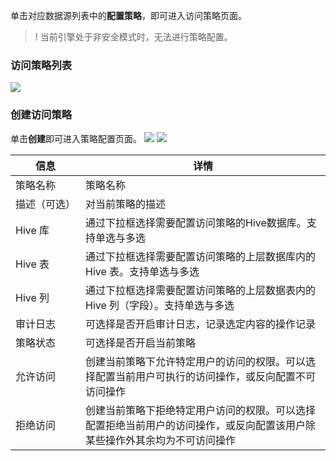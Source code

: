 单击对应数据源列表中的**配置策略**，即可进入访问策略页面。
>! 当前引擎处于非安全模式时，无法进行策略配置。

### 访问策略列表
![](https://qcloudimg.tencent-cloud.cn/raw/dbeca1cdba5c06cd6e7a16ee2147ec11.png)

### 创建访问策略
单击**创建**即可进入策略配置页面。
![](https://qcloudimg.tencent-cloud.cn/raw/c94969002803bcca72e390c681eb1084.png)
![](https://qcloudimg.tencent-cloud.cn/raw/4535533534fb5ded329e541c7dabf141.png)

| 信息 | 详情 | 
|---------|---------|
| 策略名称	| 策略名称| 
| <nobr>描述（可选）	| 对当前策略的描述| 
| Hive 库	| 通过下拉框选择需要配置访问策略的Hive数据库。支持单选与多选| 
| Hive 表	| 通过下拉框选择需要配置访问策略的上层数据库内的 Hive 表。支持单选与多选| 
| Hive 列	| 通过下拉框选择需要配置访问策略的上层数据表内的 Hive 列（字段）。支持单选与多选| 
| 审计日志	| 可选择是否开启审计日志，记录选定内容的操作记录| 
| 策略状态	| 可选择是否开启当前策略| 
| 允许访问	| 创建当前策略下允许特定用户的访问的权限。可以选择配置当前用户可执行的访问操作，或反向配置不可访问操作| 
| 拒绝访问	| 创建当前策略下拒绝特定用户访问的权限。可以选择配置拒绝当前用户的访问操作，或反向配置该用户除某些操作外其余均为不可访问操作| 
